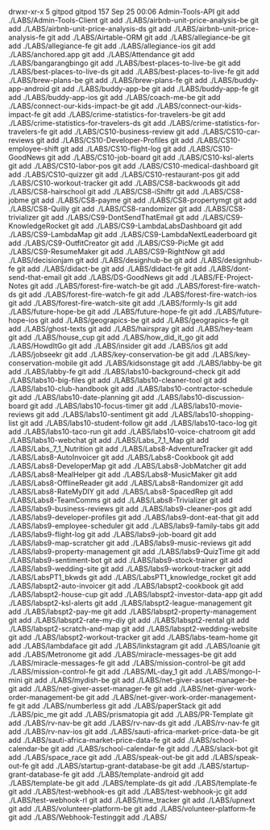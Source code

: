 drwxr-xr-x  5 gitpod gitpod  157 Sep 25 00:06 Admin-Tools-API
git add ./LABS/Admin-Tools-Client
git add ./LABS/airbnb-unit-price-analysis-be
git add ./LABS/airbnb-unit-price-analysis-ds
git add ./LABS/airbnb-unit-price-analysis-fe
git add ./LABS/Airtable-ORM
git add ./LABS/allegiance-be
git add ./LABS/allegiance-fe
git add ./LABS/allegiance-ios
git add ./LABS/anchored.app
git add ./LABS/Attendance
git add ./LABS/bangarangbingo
git add ./LABS/best-places-to-live-be
git add ./LABS/best-places-to-live-ds
git add ./LABS/best-places-to-live-fe
git add ./LABS/brew-plans-be
git add ./LABS/brew-plans-fe
git add ./LABS/buddy-app-android
git add ./LABS/buddy-app-be
git add ./LABS/buddy-app-fe
git add ./LABS/buddy-app-ios
git add ./LABS/coach-me-be
git add ./LABS/connect-our-kids-impact-be
git add ./LABS/connect-our-kids-impact-fe
git add ./LABS/crime-statistics-for-travelers-be
git add ./LABS/crime-statistics-for-travelers-ds
git add ./LABS/crime-statistics-for-travelers-fe
git add ./LABS/CS10-business-review
git add ./LABS/CS10-car-reviews
git add ./LABS/CS10-Developer-Profiles
git add ./LABS/CS10-employee-shift
git add ./LABS/CS10-flight-log
git add ./LABS/CS10-GoodNews
git add ./LABS/CS10-job-board
git add ./LABS/CS10-ksl-alerts
git add ./LABS/CS10-labor-pos
git add ./LABS/CS10-medical-dashboard
git add ./LABS/CS10-quizzer
git add ./LABS/CS10-restaurant-pos
git add ./LABS/CS10-workout-tracker
git add ./LABS/CS8-backwoods
git add ./LABS/CS8-hairschool
git add ./LABS/CS8-iShiftr
git add ./LABS/CS8-jobme
git add ./LABS/CS8-payme
git add ./LABS/CS8-propertymgt
git add ./LABS/CS8-Quilly
git add ./LABS/CS8-randomizer
git add ./LABS/CS8-trivializer
git add ./LABS/CS9-DontSendThatEmail
git add ./LABS/CS9-KnowledgeRocket
git add ./LABS/CS9-LambdaLabsDashboard
git add ./LABS/CS9-LambdaMap
git add ./LABS/CS9-LambdaNextLeaderboard
git add ./LABS/CS9-OutfitCreator
git add ./LABS/CS9-PicMe
git add ./LABS/CS9-ResumeMaker
git add ./LABS/CS9-RightNow
git add ./LABS/decisionjam
git add ./LABS/designhub-be
git add ./LABS/designhub-fe
git add ./LABS/didact-be
git add ./LABS/didact-fe
git add ./LABS/dont-send-that-email
git add ./LABS/DS-GoodNews
git add ./LABS/FE-Project-Notes
git add ./LABS/forest-fire-watch-be
git add ./LABS/forest-fire-watch-ds
git add ./LABS/forest-fire-watch-fe
git add ./LABS/forest-fire-watch-ios
git add ./LABS/forest-fire-watch-site
git add ./LABS/formly-ls
git add ./LABS/future-hope-be
git add ./LABS/future-hope-fe
git add ./LABS/future-hope-ios
git add ./LABS/geograpics-be
git add ./LABS/geograpics-fe
git add ./LABS/ghost-texts
git add ./LABS/hairspray
git add ./LABS/hey-team
git add ./LABS/house_cup
git add ./LABS/how_did_it_go
git add ./LABS/HowdItGo
git add ./LABS/insider
git add ./LABS/ios
git add ./LABS/jobseekr
git add ./LABS/key-conservation-be
git add ./LABS/key-conservation-mobile
git add ./LABS/kidsonstage
git add ./LABS/labby-be
git add ./LABS/labby-fe
git add ./LABS/labs10-background-check
git add ./LABS/labs10-big-files
git add ./LABS/labs10-cleaner-tool
git add ./LABS/labs10-club-handbook
git add ./LABS/labs10-contractor-schedule
git add ./LABS/labs10-date-planning
git add ./LABS/labs10-discussion-board
git add ./LABS/labs10-focus-timer
git add ./LABS/labs10-movie-reviews
git add ./LABS/labs10-sentiment
git add ./LABS/labs10-shopping-list
git add ./LABS/labs10-student-follow
git add ./LABS/labs10-taco-log
git add ./LABS/labs10-taco-run
git add ./LABS/labs10-voice-chatroom
git add ./LABS/labs10-webchat
git add ./LABS/Labs_7_1_Map
git add ./LABS/Labs_7_1_Nutrition
git add ./LABS/Labs8-AdventureTracker
git add ./LABS/Labs8-AutoInvoicer
git add ./LABS/Labs8-Cookbook
git add ./LABS/Labs8-DeveloperMap
git add ./LABS/Labs8-JobMatcher
git add ./LABS/Labs8-MealHelper
git add ./LABS/Labs8-MusicMaker
git add ./LABS/Labs8-OfflineReader
git add ./LABS/Labs8-Randomizer
git add ./LABS/Labs8-RateMyDIY
git add ./LABS/Labs8-SpacedRep
git add ./LABS/Labs8-TeamComms
git add ./LABS/Labs8-Trivializer
git add ./LABS/labs9-business-reviews
git add ./LABS/labs9-cleaner-pos
git add ./LABS/labs9-developer-profiles
git add ./LABS/labs9-dont-eat-that
git add ./LABS/labs9-employee-scheduler
git add ./LABS/labs9-family-tabs
git add ./LABS/labs9-flight-log
git add ./LABS/labs9-job-board
git add ./LABS/labs9-map-scratcher
git add ./LABS/labs9-music-reviews
git add ./LABS/labs9-property-management
git add ./LABS/labs9-QuizTime
git add ./LABS/labs9-sentiment-bot
git add ./LABS/labs9-stock-trainer
git add ./LABS/labs9-wedding-site
git add ./LABS/labs9-workout-tracker
git add ./LABS/LabsPT1_bkwds
git add ./LABS/LabsPT1_knowledge_rocket
git add ./LABS/labspt2-auto-invoicer
git add ./LABS/labspt2-cookbook
git add ./LABS/labspt2-house-cup
git add ./LABS/labspt2-investor-data-app
git add ./LABS/labspt2-ksl-alerts
git add ./LABS/labspt2-league-management
git add ./LABS/labspt2-pay-me
git add ./LABS/labspt2-property-management
git add ./LABS/labspt2-rate-my-diy
git add ./LABS/labspt2-rental
git add ./LABS/labspt2-scratch-and-map
git add ./LABS/labspt2-wedding-website
git add ./LABS/labspt2-workout-tracker
git add ./LABS/labs-team-home
git add ./LABS/lambdaface
git add ./LABS/linkstagram
git add ./LABS/loanie
git add ./LABS/Metronome
git add ./LABS/miracle-messages-be
git add ./LABS/miracle-messages-fe
git add ./LABS/mission-control-be
git add ./LABS/mission-control-fe
git add ./LABS/ML-day_1
git add ./LABS/mongo-I-mini
git add ./LABS/mydish-be
git add ./LABS/net-giver-asset-manager-be
git add ./LABS/net-giver-asset-manager-fe
git add ./LABS/net-giver-work-order-management-be
git add ./LABS/net-giver-work-order-management-fe
git add ./LABS/numberless
git add ./LABS/paperStack
git add ./LABS/pic_me
git add ./LABS/prismatopia
git add ./LABS/PR-Template
git add ./LABS/rv-nav-be
git add ./LABS/rv-nav-ds
git add ./LABS/rv-nav-fe
git add ./LABS/rv-nav-ios
git add ./LABS/sauti-africa-market-price-data-be
git add ./LABS/sauti-africa-market-price-data-fe
git add ./LABS/school-calendar-be
git add ./LABS/school-calendar-fe
git add ./LABS/slack-bot
git add ./LABS/space_race
git add ./LABS/speak-out-be
git add ./LABS/speak-out-fe
git add ./LABS/startup-grant-database-be
git add ./LABS/startup-grant-database-fe
git add ./LABS/template-android
git add ./LABS/template-be
git add ./LABS/template-ds
git add ./LABS/template-fe
git add ./LABS/test-webhook-es
git add ./LABS/test-webhook-jc
git add ./LABS/test-webhook-rl
git add ./LABS/time_tracker
git add ./LABS/upnext
git add ./LABS/volunteer-platform-be
git add ./LABS/volunteer-platform-fe
git add ./LABS/Webhook-Testinggit add ./LABS/